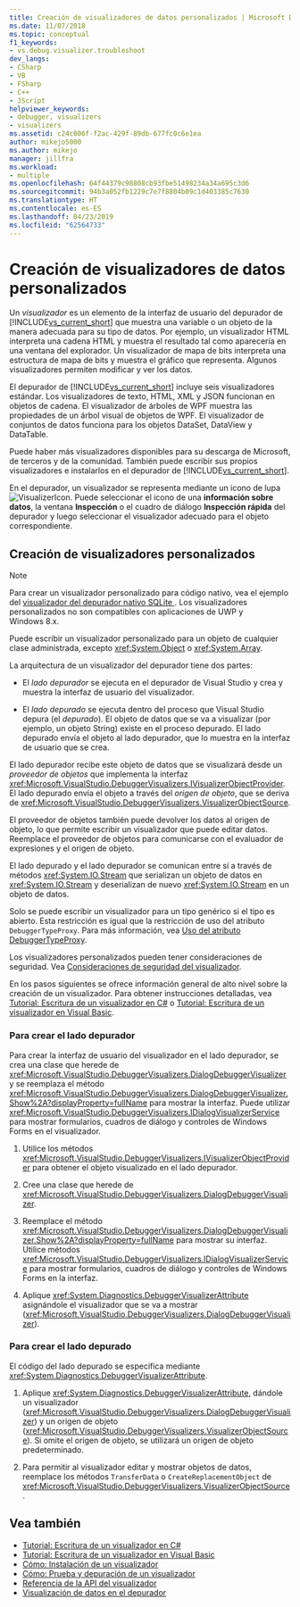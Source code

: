 ```yaml
---
title: Creación de visualizadores de datos personalizados | Microsoft Docs
ms.date: 11/07/2018
ms.topic: conceptual
f1_keywords:
- vs.debug.visualizer.troubleshoot
dev_langs:
- CSharp
- VB
- FSharp
- C++
- JScript
helpviewer_keywords:
- debugger, visualizers
- visualizers
ms.assetid: c24c006f-f2ac-429f-89db-677fc0c6e1ea
author: mikejo5000
ms.author: mikejo
manager: jillfra
ms.workload:
- multiple
ms.openlocfilehash: 64f44379c98808cb93fbe51498234a34a695c3d6
ms.sourcegitcommit: 94b3a052fb1229c7e7f8804b09c1d403385c7630
ms.translationtype: HT
ms.contentlocale: es-ES
ms.lasthandoff: 04/23/2019
ms.locfileid: "62564733"
---
```

# <a name="create-custom-data-visualizers"></a>Creación de visualizadores de datos personalizados
 Un *visualizador* es un elemento de la interfaz de usuario del depurador de [!INCLUDE[vs_current_short](../code-quality/includes/vs_current_short_md.md)] que muestra una variable o un objeto de la manera adecuada para su tipo de datos. Por ejemplo, un visualizador HTML interpreta una cadena HTML y muestra el resultado tal como aparecería en una ventana del explorador. Un visualizador de mapa de bits interpreta una estructura de mapa de bits y muestra el gráfico que representa. Algunos visualizadores permiten modificar y ver los datos.

 El depurador de [!INCLUDE[vs_current_short](../code-quality/includes/vs_current_short_md.md)] incluye seis visualizadores estándar. Los visualizadores de texto, HTML, XML y JSON funcionan en objetos de cadena. El visualizador de árboles de WPF muestra las propiedades de un árbol visual de objetos de WPF. El visualizador de conjuntos de datos funciona para los objetos DataSet, DataView y DataTable.

Puede haber más visualizadores disponibles para su descarga de Microsoft, de terceros y de la comunidad. También puede escribir sus propios visualizadores e instalarlos en el depurador de [!INCLUDE[vs_current_short](../code-quality/includes/vs_current_short_md.md)].

En el depurador, un visualizador se representa mediante un icono de lupa ![VisualizerIcon](../debugger/media/dbg-tips-visualizer-icon.png "Icono del visualizador"). Puede seleccionar el icono de una **información sobre datos**, la ventana **Inspección** o el cuadro de diálogo **Inspección rápida** del depurador y luego seleccionar el visualizador adecuado para el objeto correspondiente.

## <a name="write-custom-visualizers"></a>Creación de visualizadores personalizados

 > [!NOTE]
 > Para crear un visualizador personalizado para código nativo, vea el ejemplo del [visualizador del depurador nativo SQLite ](https://github.com/Microsoft/VSSDK-Extensibility-Samples/tree/master/SqliteVisualizer). Los visualizadores personalizados no son compatibles con aplicaciones de UWP y Windows 8.x.

Puede escribir un visualizador personalizado para un objeto de cualquier clase administrada, excepto <xref:System.Object> o <xref:System.Array>.

La arquitectura de un visualizador del depurador tiene dos partes:

- El *lado depurador* se ejecuta en el depurador de Visual Studio y crea y muestra la interfaz de usuario del visualizador.

- El *lado depurado* se ejecuta dentro del proceso que Visual Studio depura (el *depurado*). El objeto de datos que se va a visualizar (por ejemplo, un objeto String) existe en el proceso depurado. El lado depurado envía el objeto al lado depurador, que lo muestra en la interfaz de usuario que se crea.

El lado depurador recibe este objeto de datos que se visualizará desde un *proveedor de objetos* que implementa la interfaz <xref:Microsoft.VisualStudio.DebuggerVisualizers.IVisualizerObjectProvider>. El lado depurado envía el objeto a través del *origen de objeto*, que se deriva de <xref:Microsoft.VisualStudio.DebuggerVisualizers.VisualizerObjectSource>.

El proveedor de objetos también puede devolver los datos al origen de objeto, lo que permite escribir un visualizador que puede editar datos. Reemplace el proveedor de objetos para comunicarse con el evaluador de expresiones y el origen de objeto.

El lado depurado y el lado depurador se comunican entre sí a través de métodos <xref:System.IO.Stream> que serializan un objeto de datos en <xref:System.IO.Stream> y deserializan de nuevo <xref:System.IO.Stream> en un objeto de datos.

Solo se puede escribir un visualizador para un tipo genérico si el tipo es abierto. Esta restricción es igual que la restricción de uso del atributo `DebuggerTypeProxy`. Para más información, vea [Uso del atributo DebuggerTypeProxy](../debugger/using-debuggertypeproxy-attribute.md).

Los visualizadores personalizados pueden tener consideraciones de seguridad. Vea [Consideraciones de seguridad del visualizador](../debugger/visualizer-security-considerations.md).

En los pasos siguientes se ofrece información general de alto nivel sobre la creación de un visualizador. Para obtener instrucciones detalladas, vea [Tutorial: Escritura de un visualizador en C#](../debugger/walkthrough-writing-a-visualizer-in-csharp.md) o [Tutorial: Escritura de un visualizador en Visual Basic](../debugger/walkthrough-writing-a-visualizer-in-visual-basic.md).

### <a name="to-create-the-debugger-side"></a>Para crear el lado depurador

Para crear la interfaz de usuario del visualizador en el lado depurador, se crea una clase que herede de <xref:Microsoft.VisualStudio.DebuggerVisualizers.DialogDebuggerVisualizer> y se reemplaza el método <xref:Microsoft.VisualStudio.DebuggerVisualizers.DialogDebuggerVisualizer.Show%2A?displayProperty=fullName> para mostrar la interfaz. Puede utilizar <xref:Microsoft.VisualStudio.DebuggerVisualizers.IDialogVisualizerService> para mostrar formularios, cuadros de diálogo y controles de Windows Forms en el visualizador.

1. Utilice los métodos <xref:Microsoft.VisualStudio.DebuggerVisualizers.IVisualizerObjectProvider> para obtener el objeto visualizado en el lado depurador.

1. Cree una clase que herede de <xref:Microsoft.VisualStudio.DebuggerVisualizers.DialogDebuggerVisualizer>.

1. Reemplace el método <xref:Microsoft.VisualStudio.DebuggerVisualizers.DialogDebuggerVisualizer.Show%2A?displayProperty=fullName> para mostrar su interfaz. Utilice métodos <xref:Microsoft.VisualStudio.DebuggerVisualizers.IDialogVisualizerService> para mostrar formularios, cuadros de diálogo y controles de Windows Forms en la interfaz.

4. Aplique <xref:System.Diagnostics.DebuggerVisualizerAttribute> asignándole el visualizador que se va a mostrar (<xref:Microsoft.VisualStudio.DebuggerVisualizers.DialogDebuggerVisualizer>).

### <a name="to-create-the-debuggee-side"></a>Para crear el lado depurado

El código del lado depurado se especifica mediante <xref:System.Diagnostics.DebuggerVisualizerAttribute>.

1. Aplique <xref:System.Diagnostics.DebuggerVisualizerAttribute>, dándole un visualizador (<xref:Microsoft.VisualStudio.DebuggerVisualizers.DialogDebuggerVisualizer>) y un origen de objeto (<xref:Microsoft.VisualStudio.DebuggerVisualizers.VisualizerObjectSource>). Si omite el origen de objeto, se utilizará un origen de objeto predeterminado.

1. Para permitir al visualizador editar y mostrar objetos de datos, reemplace los métodos `TransferData` o `CreateReplacementObject` de <xref:Microsoft.VisualStudio.DebuggerVisualizers.VisualizerObjectSource>.

## <a name="see-also"></a>Vea también

- [Tutorial: Escritura de un visualizador en C#](../debugger/walkthrough-writing-a-visualizer-in-csharp.md)
- [Tutorial: Escritura de un visualizador en Visual Basic](../debugger/walkthrough-writing-a-visualizer-in-visual-basic.md)
- [Cómo: Instalación de un visualizador](../debugger/how-to-install-a-visualizer.md)
- [Cómo: Prueba y depuración de un visualizador](../debugger/how-to-test-and-debug-a-visualizer.md)
- [Referencia de la API del visualizador](../debugger/visualizer-api-reference.md)
- [Visualización de datos en el depurador](../debugger/viewing-data-in-the-debugger.md)